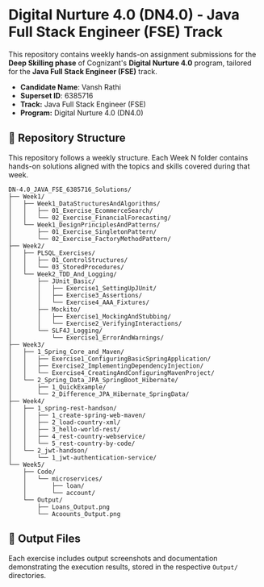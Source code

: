# Digital Nurture 4.0 (DN4.0) - Java Full Stack Engineer (FSE) Track

This repository contains weekly hands-on assignment submissions for the **Deep Skilling phase** of Cognizant's **Digital Nurture 4.0** program, tailored for the **Java Full Stack Engineer (FSE)** track.

- **Candidate Name**: Vansh Rathi
- **Superset ID**: 6385716
- **Track:** Java Full Stack Engineer (FSE)
- **Program:** Digital Nurture 4.0 (DN4.0)

## 📁 Repository Structure
This repository follows a weekly structure. Each Week N folder contains hands-on solutions aligned with the topics and skills covered during that week.

```
DN-4.0_JAVA_FSE_6385716_Solutions/
├── Week1/
│   ├── Week1_DataStructuresAndAlgorithms/
│   │   ├── 01_Exercise_EcommerceSearch/
│   │   └── 02_Exercise_FinancialForecasting/
│   └── Week1_DesignPrinciplesAndPatterns/
│       ├── 01_Exercise_SingletonPattern/
│       └── 02_Exercise_FactoryMethodPattern/
├── Week2/
│   ├── PLSQL_Exercises/
│   │   ├── 01_ControlStructures/
│   │   └── 03_StoredProcedures/
│   └── Week2_TDD_And_Logging/
│       ├── JUnit_Basic/
│       │   ├── Exercise1_SettingUpJUnit/
│       │   ├── Exercise3_Assertions/
│       │   └── Exercise4_AAA_Fixtures/
│       ├── Mockito/
│       │   ├── Exercise1_MockingAndStubbing/
│       │   └── Exercise2_VerifyingInteractions/
│       └── SLF4J_Logging/
│           └── Exercise1_ErrorAndWarnings/
├── Week3/
│   ├── 1_Spring_Core_and_Maven/
│   │   ├── Exercise1_ConfiguringBasicSpringApplication/
│   │   ├── Exercise2_ImplementingDependencyInjection/
│   │   └── Exercise4_CreatingAndConfiguringMavenProject/
│   └── 2_Spring_Data_JPA_SpringBoot_Hibernate/
│       ├── 1_QuickExample/
│       └── 2_Difference_JPA_Hibernate_SpringData/
├── Week4/
│   ├── 1_spring-rest-handson/
│   │   ├── 1_create-spring-web-maven/
│   │   ├── 2_load-country-xml/
│   │   ├── 3_hello-world-rest/
│   │   ├── 4_rest-country-webservice/
│   │   └── 5_rest-country-by-code/
│   └── 2_jwt-handson/
│       └── 1_jwt-authentication-service/
└── Week5/
    ├── Code/
    │   └── microservices/
    │       ├── loan/
    │       └── account/
    └── Output/
        ├── Loans_Output.png
        └── Acoounts_Output.png
```

## 📸 Output Files
Each exercise includes output screenshots and documentation demonstrating the execution results, stored in the respective `Output/` directories.
